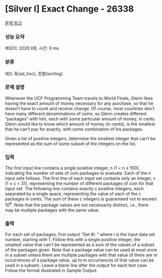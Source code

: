 # [Silver I] Exact Change - 26338 

[문제 링크](https://www.acmicpc.net/problem/26338) 

### 성능 요약

메모리: 2020 KB, 시간: 0 ms

### 분류

애드 혹(ad_hoc), 정렬(sorting)

### 문제 설명

<p>Whenever the UCF Programming Team travels to World Finals, Glenn likes having the exact amount of money necessary for any purchase, so that he doesn’t have to count and receive change. Of course, most countries don’t have many different denominations of coins, so Glenn creates different “packages” with him, each with some particular amount of money, in cents. Glenn would like to know which amount of money (in cents), is the smallest that he can’t pay for exactly, with some combination of his packages.</p>

<p>Given a list of positive integers, determine the smallest integer that can’t be represented as the sum of some subset of the integers on the list.</p>

### 입력 

 <p>The first input line contains a single positive integer, n (1 < n ≤ 100), indicating the number of sets of coin packages to evaluate. Each of the n input sets follows. The first line of each input set contains only an integer, c (1 ≤ c < 31), representing the number of different packages of coin for that input set. The following line contains exactly c positive integers, each separated by a single space, representing the value of each of the c packages in cents. The sum of these c integers is guaranteed not to exceed 10<sup>9</sup>. Note that the package values are not necessarily distinct, i.e., there may be multiple packages with the same value.</p>

### 출력 

 <p>For each set of packages, first output “Set #i: ” where i is the input data set number, starting with 1. Follow this with a single positive integer, the smallest value that can’t be represented as a sum of the values of a subset of the packages given. Note that a package value can be used at most once in a subset unless there are multiple packages with that value (if there are m occurrences of a package value, up to m occurrences of that value can be used in a subset). Leave a blank line after the output for each test case. Follow the format illustrated in Sample Output.</p>

